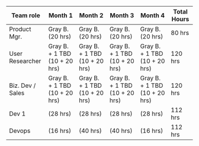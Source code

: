 

| Team role        | Month 1                       | Month 2                       | Month 3                       | Month 4                       | Total Hours |
|------------------|-------------------------------|-------------------------------|-------------------------------|-------------------------------|-------------|
| Product Mgr.     | Gray B. (20 hrs)              | Gray B. (20 hrs)              | Gray B. (20 hrs)              | Gray B. (20 hrs)              | 80 hrs      |
| User Researcher  | Gray B. + 1 TBD (10 + 20 hrs) | Gray B. + 1 TBD (10 + 20 hrs) | Gray B. + 1 TBD (10 + 20 hrs) | Gray B. + 1 TBD (10 + 20 hrs) | 120 hrs     |
| Biz. Dev / Sales | Gray B. + 1 TBD (10 + 20 hrs) | Gray B. + 1 TBD (10 + 20 hrs) | Gray B. + 1 TBD (10 + 20 hrs) | Gray B. + 1 TBD (10 + 20 hrs) | 120 hrs     |
| Dev 1            | (28 hrs)                      | (28 hrs)                     | (28 hrs)                      | (28 hrs)                      | 112 hrs     |
| Devops           | (16 hrs)                      | (40 hrs)                      | (40 hrs)                      | (16 hrs)                      | 112 hrs    |
